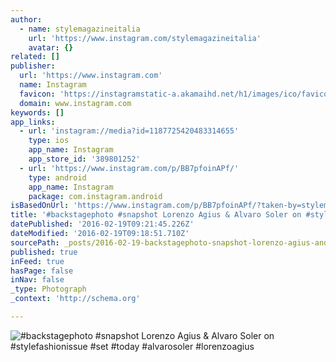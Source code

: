 ```yaml
---
author:
  - name: stylemagazineitalia
    url: 'https://www.instagram.com/stylemagazineitalia'
    avatar: {}
related: []
publisher:
  url: 'https://www.instagram.com'
  name: Instagram
  favicon: 'https://instagramstatic-a.akamaihd.net/h1/images/ico/favicon.ico/7cdab0872b15.ico'
  domain: www.instagram.com
keywords: []
app_links:
  - url: 'instagram://media?id=1187725420483314655'
    type: ios
    app_name: Instagram
    app_store_id: '389801252'
  - url: 'https://www.instagram.com/p/BB7pfoinAPf/'
    type: android
    app_name: Instagram
    package: com.instagram.android
isBasedOnUrl: 'https://www.instagram.com/p/BB7pfoinAPf/?taken-by=stylemagazineitalia'
title: '#backstagephoto #snapshot Lorenzo Agius & Alvaro Soler on #stylefashionissue #set #today #alvarosoler #lorenzoagius'
datePublished: '2016-02-19T09:21:45.226Z'
dateModified: '2016-02-19T09:18:51.710Z'
sourcePath: _posts/2016-02-19-backstagephoto-snapshot-lorenzo-agius-and-alvaro-soler-on-s.md
published: true
inFeed: true
hasPage: false
inNav: false
_type: Photograph
_context: 'http://schema.org'

---
```

![&num;backstagephoto &num;snapshot Lorenzo Agius & Alvaro Soler on &num;stylefashionissue &num;set &num;today &num;alvarosoler &num;lorenzoagius](https://scontent.cdninstagram.com/t51.2885-15/s640x640/sh0.08/e35/12747826_1567067236945998_647377177_n.jpg?ig_cache_key=MTE4NzcyNTQyMDQ4MzMxNDY1NQ%3D%3D.2)